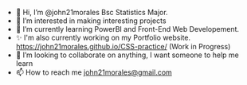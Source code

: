 - 👋 Hi, I’m @john21morales Bsc Statistics Major.
- 👀 I’m interested in making interesting projects
- 🌱 I’m currently learning PowerBI and Front-End Web Developement.
- ✨ I'm also currently working on my Portfolio website. https://john21morales.github.io/CSS-practice/ (Work in Progress)
- 💞️ I’m looking to collaborate on anything, I want someone to help me learn 
- 📫 How to reach me john21morales@gmail.com

<!---
john21morales/john21morales is a ✨ special ✨ repository because its `README.md` (this file) appears on your GitHub profile.
You can click the Preview link to take a look at your changes.
--->
